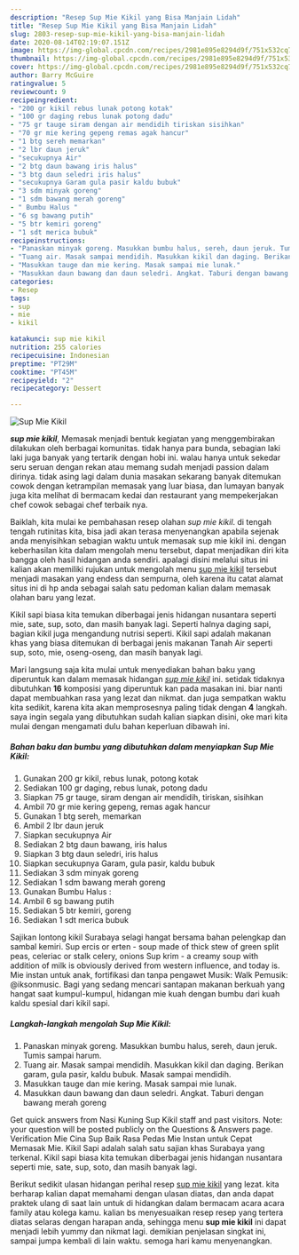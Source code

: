 ```yaml
---
description: "Resep Sup Mie Kikil yang Bisa Manjain Lidah"
title: "Resep Sup Mie Kikil yang Bisa Manjain Lidah"
slug: 2803-resep-sup-mie-kikil-yang-bisa-manjain-lidah
date: 2020-08-14T02:19:07.151Z
image: https://img-global.cpcdn.com/recipes/2981e895e8294d9f/751x532cq70/sup-mie-kikil-foto-resep-utama.jpg
thumbnail: https://img-global.cpcdn.com/recipes/2981e895e8294d9f/751x532cq70/sup-mie-kikil-foto-resep-utama.jpg
cover: https://img-global.cpcdn.com/recipes/2981e895e8294d9f/751x532cq70/sup-mie-kikil-foto-resep-utama.jpg
author: Barry McGuire
ratingvalue: 5
reviewcount: 9
recipeingredient:
- "200 gr kikil rebus lunak potong kotak"
- "100 gr daging rebus lunak potong dadu"
- "75 gr tauge siram dengan air mendidih tiriskan sisihkan"
- "70 gr mie kering gepeng remas agak hancur"
- "1 btg sereh memarkan"
- "2 lbr daun jeruk"
- "secukupnya Air"
- "2 btg daun bawang iris halus"
- "3 btg daun seledri iris halus"
- "secukupnya Garam gula pasir kaldu bubuk"
- "3 sdm minyak goreng"
- "1 sdm bawang merah goreng"
- " Bumbu Halus "
- "6 sg bawang putih"
- "5 btr kemiri goreng"
- "1 sdt merica bubuk"
recipeinstructions:
- "Panaskan minyak goreng. Masukkan bumbu halus, sereh, daun jeruk. Tumis sampai harum."
- "Tuang air. Masak sampai mendidih. Masukkan kikil dan daging. Berikan garam, gula pasir, kaldu bubuk. Masak sampai mendidih."
- "Masukkan tauge dan mie kering. Masak sampai mie lunak."
- "Masukkan daun bawang dan daun seledri. Angkat. Taburi dengan bawang merah goreng"
categories:
- Resep
tags:
- sup
- mie
- kikil

katakunci: sup mie kikil 
nutrition: 255 calories
recipecuisine: Indonesian
preptime: "PT29M"
cooktime: "PT45M"
recipeyield: "2"
recipecategory: Dessert

---
```



![Sup Mie Kikil](https://img-global.cpcdn.com/recipes/2981e895e8294d9f/751x532cq70/sup-mie-kikil-foto-resep-utama.jpg)

<b><i>sup mie kikil</i></b>, Memasak menjadi bentuk kegiatan yang menggembirakan dilakukan oleh berbagai komunitas. tidak hanya para bunda, sebagian laki laki juga banyak yang tertarik dengan hobi ini. walau hanya untuk sekedar seru seruan dengan rekan atau memang sudah menjadi passion dalam dirinya. tidak asing lagi dalam dunia masakan sekarang banyak ditemukan cowok dengan ketrampilan memasak yang luar biasa, dan lumayan banyak juga kita melihat di bermacam kedai dan restaurant yang mempekerjakan chef cowok sebagai chef terbaik nya.

Baiklah, kita mulai ke pembahasan resep olahan <i>sup mie kikil</i>. di tengah tengah rutinitas kita, bisa jadi akan terasa menyenangkan apabila sejenak anda menyisihkan sebagian waktu untuk memasak sup mie kikil ini. dengan keberhasilan kita dalam mengolah menu tersebut, dapat menjadikan diri kita bangga oleh hasil hidangan anda sendiri. apalagi disini melalui situs ini kalian akan memiliki rujukan untuk mengolah menu <u>sup mie kikil</u> tersebut menjadi masakan yang endess dan sempurna, oleh karena itu catat alamat situs ini di hp anda sebagai salah satu pedoman kalian dalam memasak olahan baru yang lezat.

Kikil sapi biasa kita temukan diberbagai jenis hidangan nusantara seperti mie, sate, sup, soto, dan masih banyak lagi. Seperti halnya daging sapi, bagian kikil juga mengandung nutrisi seperti. Kikil sapi adalah makanan khas yang biasa ditemukan di berbagai jenis makanan Tanah Air seperti sup, soto, mie, oseng-oseng, dan masih banyak lagi.


Mari langsung saja kita mulai untuk menyediakan bahan baku yang diperuntuk kan dalam memasak hidangan <u><i>sup mie kikil</i></u> ini. setidak tidaknya dibutuhkan <b>16</b> komposisi yang diperuntuk kan pada masakan ini. biar nanti dapat membuahkan rasa yang lezat dan nikmat. dan juga sempatkan waktu kita sedikit, karena kita akan memprosesnya paling tidak dengan <b>4</b> langkah. saya ingin segala yang dibutuhkan sudah kalian siapkan disini, oke mari kita mulai dengan mengamati dulu bahan keperluan dibawah ini.

<!--inarticleads1-->

##### Bahan baku dan bumbu yang dibutuhkan dalam menyiapkan Sup Mie Kikil:

1. Gunakan 200 gr kikil, rebus lunak, potong kotak
1. Sediakan 100 gr daging, rebus lunak, potong dadu
1. Siapkan 75 gr tauge, siram dengan air mendidih, tiriskan, sisihkan
1. Ambil 70 gr mie kering gepeng, remas agak hancur
1. Gunakan 1 btg sereh, memarkan
1. Ambil 2 lbr daun jeruk
1. Siapkan secukupnya Air
1. Sediakan 2 btg daun bawang, iris halus
1. Siapkan 3 btg daun seledri, iris halus
1. Siapkan secukupnya Garam, gula pasir, kaldu bubuk
1. Sediakan 3 sdm minyak goreng
1. Sediakan 1 sdm bawang merah goreng
1. Gunakan  Bumbu Halus :
1. Ambil 6 sg bawang putih
1. Sediakan 5 btr kemiri, goreng
1. Sediakan 1 sdt merica bubuk


Sajikan lontong kikil Surabaya selagi hangat bersama bahan pelengkap dan sambal kemiri. Sup ercis or erten - soup made of thick stew of green split peas, celeriac or stalk celery, onions Sup krim - a creamy soup with addition of milk is obviously derived from western influence, and today is. Mie instan untuk anak, fortifikasi dan tanpa pengawet Musik: Walk Pemusik: @iksonmusic. Bagi yang sedang mencari santapan makanan berkuah yang hangat saat kumpul-kumpul, hidangan mie kuah dengan bumbu dari kuah kaldu spesial dari kikil sapi. 

<!--inarticleads2-->

##### Langkah-langkah mengolah Sup Mie Kikil:

1. Panaskan minyak goreng. Masukkan bumbu halus, sereh, daun jeruk. Tumis sampai harum.
1. Tuang air. Masak sampai mendidih. Masukkan kikil dan daging. Berikan garam, gula pasir, kaldu bubuk. Masak sampai mendidih.
1. Masukkan tauge dan mie kering. Masak sampai mie lunak.
1. Masukkan daun bawang dan daun seledri. Angkat. Taburi dengan bawang merah goreng


Get quick answers from Nasi Kuning Sup Kikil staff and past visitors. Note: your question will be posted publicly on the Questions &amp; Answers page. Verification Mie Cina Sup Baik Rasa Pedas Mie Instan untuk Cepat Memasak Mie. Kikil Sapi adalah salah satu sajian khas Surabaya yang terkenal. Kikil sapi biasa kita temukan diberbagai jenis hidangan nusantara seperti mie, sate, sup, soto, dan masih banyak lagi. 

Berikut sedikit ulasan hidangan perihal resep <u>sup mie kikil</u> yang lezat. kita berharap kalian dapat memahami dengan ulasan diatas, dan anda dapat praktek ulang di saat lain untuk di hidangkan dalam bermacam acara acara family atau kolega kamu. kalian bs menyesuaikan resep resep yang tertera diatas selaras dengan harapan anda, sehingga menu <b>sup mie kikil</b> ini dapat menjadi lebih yummy dan nikmat lagi. demikian penjelasan singkat ini, sampai jumpa kembali di lain waktu. semoga hari kamu menyenangkan.
